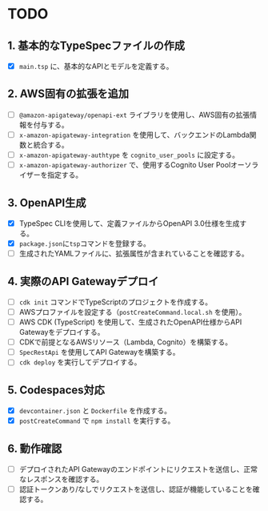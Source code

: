 # TODO

## 1. 基本的なTypeSpecファイルの作成

- [x] `main.tsp` に、基本的なAPIとモデルを定義する。

## 2. AWS固有の拡張を追加

- [ ] `@amazon-apigateway/openapi-ext` ライブラリを使用し、AWS固有の拡張情報を付与する。
- [ ] `x-amazon-apigateway-integration` を使用して、バックエンドのLambda関数と統合する。
- [ ] `x-amazon-apigateway-authtype` を `cognito_user_pools` に設定する。
- [ ] `x-amazon-apigateway-authorizer` で、使用するCognito User Poolオーソライザーを指定する。

## 3. OpenAPI生成

- [x] TypeSpec CLIを使用して、定義ファイルからOpenAPI 3.0仕様を生成する。
- [x] `package.json`に`tsp`コマンドを登録する。
- [ ] 生成されたYAMLファイルに、拡張属性が含まれていることを確認する。

## 4. 実際のAPI Gatewayデプロイ

- [ ] `cdk init` コマンドでTypeScriptのプロジェクトを作成する。
- [ ] AWSプロファイルを設定する（`postCreateCommand.local.sh` を使用）。
- [ ] AWS CDK (TypeScript) を使用して、生成されたOpenAPI仕様からAPI Gatewayをデプロイする。
- [ ] CDKで前提となるAWSリソース（Lambda, Cognito）を構築する。
- [ ] `SpecRestApi` を使用してAPI Gatewayを構築する。
- [ ] `cdk deploy` を実行してデプロイする。

## 5. Codespaces対応

- [x] `devcontainer.json` と `Dockerfile` を作成する。
- [x] `postCreateCommand` で `npm install` を実行する。

## 6. 動作確認

- [ ] デプロイされたAPI Gatewayのエンドポイントにリクエストを送信し、正常なレスポンスを確認する。
- [ ] 認証トークンあり/なしでリクエストを送信し、認証が機能していることを確認する。
